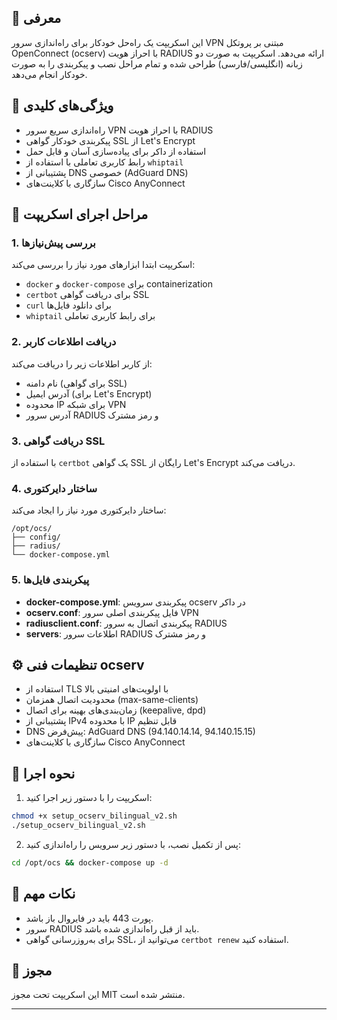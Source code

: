 

## 📌 معرفی
این اسکریپت یک راه‌حل خودکار برای راه‌اندازی سرور VPN مبتنی بر پروتکل OpenConnect (ocserv) با احراز هویت RADIUS ارائه می‌دهد. اسکریپت به صورت دو زبانه (انگلیسی/فارسی) طراحی شده و تمام مراحل نصب و پیکربندی را به صورت خودکار انجام می‌دهد.

## 🎯 ویژگی‌های کلیدی
- راه‌اندازی سریع سرور VPN با احراز هویت RADIUS
- پیکربندی خودکار گواهی SSL از Let's Encrypt
- استفاده از داکر برای پیاده‌سازی آسان و قابل حمل
- رابط کاربری تعاملی با استفاده از `whiptail`
- پشتیبانی از DNS خصوصی (AdGuard DNS)
- سازگاری با کلاینت‌های Cisco AnyConnect

## 🔧 مراحل اجرای اسکریپت

### 1. بررسی پیش‌نیازها
اسکریپت ابتدا ابزارهای مورد نیاز را بررسی می‌کند:
- `docker` و `docker-compose` برای containerization
- `certbot` برای دریافت گواهی SSL
- `curl` برای دانلود فایل‌ها
- `whiptail` برای رابط کاربری تعاملی

### 2. دریافت اطلاعات کاربر
از کاربر اطلاعات زیر را دریافت می‌کند:
- نام دامنه (برای گواهی SSL)
- آدرس ایمیل (برای Let's Encrypt)
- محدوده IP برای شبکه VPN
- آدرس سرور RADIUS و رمز مشترک

### 3. دریافت گواهی SSL
با استفاده از `certbot` یک گواهی SSL رایگان از Let's Encrypt دریافت می‌کند.

### 4. ساختار دایرکتوری
ساختار دایرکتوری مورد نیاز را ایجاد می‌کند:
```
/opt/ocs/
├── config/
├── radius/
└── docker-compose.yml
```

### 5. پیکربندی فایل‌ها
- **docker-compose.yml**: پیکربندی سرویس ocserv در داکر
- **ocserv.conf**: فایل پیکربندی اصلی سرور VPN
- **radiusclient.conf**: پیکربندی اتصال به سرور RADIUS
- **servers**: اطلاعات سرور RADIUS و رمز مشترک

## ⚙️ تنظیمات فنی ocserv
- استفاده از TLS با اولویت‌های امنیتی بالا
- محدودیت اتصال همزمان (max-same-clients)
- زمان‌بندی‌های بهینه برای اتصال (keepalive, dpd)
- پشتیبانی از IPv4 با محدوده IP قابل تنظیم
- DNS پیش‌فرض: AdGuard DNS (94.140.14.14, 94.140.15.15)
- سازگاری با کلاینت‌های Cisco AnyConnect

## 🚀 نحوه اجرا
1. اسکریپت را با دستور زیر اجرا کنید:
```bash
chmod +x setup_ocserv_bilingual_v2.sh
./setup_ocserv_bilingual_v2.sh
```

2. پس از تکمیل نصب، با دستور زیر سرویس را راه‌اندازی کنید:
```bash
cd /opt/ocs && docker-compose up -d
```

## 📝 نکات مهم
- پورت 443 باید در فایروال باز باشد.
- سرور RADIUS باید از قبل راه‌اندازی شده باشد.
- برای به‌روزرسانی گواهی SSL، می‌توانید از `certbot renew` استفاده کنید.

## 📜 مجوز
این اسکریپت تحت مجوز MIT منتشر شده است.

---

